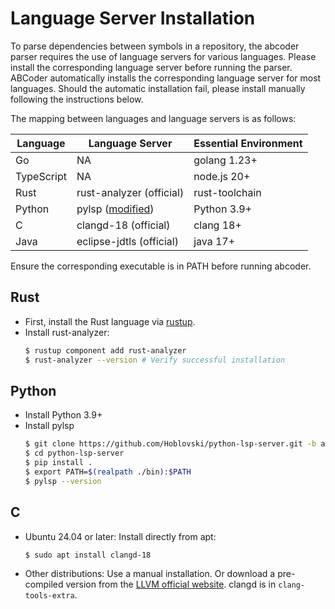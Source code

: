 # Language Server Installation
To parse dependencies between symbols in a repository, the abcoder parser requires the use of language servers for various languages. Please install the corresponding language server before running the parser.
ABCoder automatically installs the corresponding language server for most languages.
Should the automatic installation fail, please install manually following the instructions below.

The mapping between languages and language servers is as follows:

| Language   | Language Server                                                    | Essential Environment |
| ---------- | ------------------------------------------------------------------ | --------------------- |
| Go         | NA                                                                 | golang 1.23+          |
| TypeScript | NA                                                                 | node.js 20+           |
| Rust       | rust-analyzer (official)                                           | rust-toolchain        |
| Python     | pylsp ([modified](https://github.com/Hoblovski/python-lsp-server)) | Python 3.9+           |
| C          | clangd-18 (official)                                               | clang 18+             |
| Java       | eclipse-jdtls (official)                                           | java 17+              |

Ensure the corresponding executable is in PATH before running abcoder.

## Rust
* First, install the Rust language via [rustup](https://www.rust-lang.org/tools/install).
* Install rust-analyzer:
  ```bash
  $ rustup component add rust-analyzer
  $ rust-analyzer --version # Verify successful installation
  ```

## Python
* Install Python 3.9+
* Install pylsp
  ```bash
  $ git clone https://github.com/Hoblovski/python-lsp-server.git -b abc
  $ cd python-lsp-server
  $ pip install .
  $ export PATH=$(realpath ./bin):$PATH
  $ pylsp --version
  ```

## C
* Ubuntu 24.04 or later: Install directly from apt:
  ```bash
  $ sudo apt install clangd-18
  ```

* Other distributions: Use a manual installation.
  Or download a pre-compiled version from the [LLVM official website](https://releases.llvm.org/download.html). clangd is in `clang-tools-extra`.
